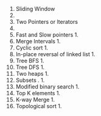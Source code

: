 



1. Sliding Window
1. 
2. Two Pointers or lterators
  1. 
3. Fast and Slow pointers
   1. 
4. Merge Intervals
   1. 
5. Cyclic sort
   1. 
6. In-place reversal of linked list
   1. 
7. Tree BFS
   1. 
8. Tree DFS
   1. 
9. Two heaps
   1. 
10. Subsets .
    1. 
11. Modified binary search
    1. 
12. Top K elements
    1. 
13. K-way Merge
    1. 
14. Topological sort
    1. 